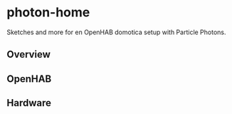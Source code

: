 # photon-home
Sketches and more for en OpenHAB domotica setup with Particle Photons.

## Overview

## OpenHAB

## Hardware


